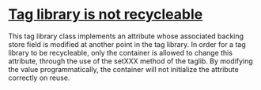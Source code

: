 # [Tag library is not recycleable](http://fb-contrib.sourceforge.net/bugdescriptions.html#NRTL_NON_RECYCLEABLE_TAG_LIB)

This tag library class implements an attribute whose associated backing store field
			is modified at another point in the tag library. In order for a tag library to be
			recycleable, only the container is allowed to change this attribute, through the use
			of the setXXX method of the taglib. By modifying the value programmatically, the
			container will not initialize the attribute correctly on reuse.